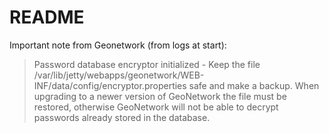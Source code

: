 # README

Important note from Geonetwork (from logs at start):

>Password database encryptor initialized - Keep the file /var/lib/jetty/webapps/geonetwork/WEB-INF/data/config/encryptor.properties safe and make a backup. When upgrading to a newer version of GeoNetwork the file must be restored, otherwise GeoNetwork will not be able to decrypt passwords already stored in the database.
